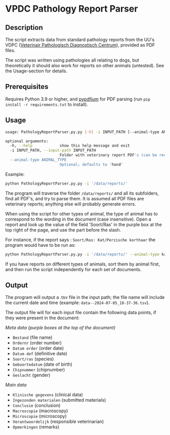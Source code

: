 # VPDC Pathology Report Parser

## Description

The script extracts data from standard pathology reports from the UU's VDPC ([Veterinair Pathologisch Diagnostisch Centrum](https://www.uu.nl/onderzoek/veterinair-pathologisch-diagnostisch-centrum)), provided as PDF files.

The script was written using pathologies all relating to dogs, but theoretically it should also work for reports on other animals (untested). See the Usage-section for details.


## Prerequisites

Requires Python 3.9 or higher, and [pypdfium](https://pypi.org/project/pypdfium2/) for PDF parsing (run `pip install -r requirements.txt` to install).

## Usage

```bash
usage: PathologyReportParser.py.py [-h] -i INPUT_PATH [--animal-type ANIMAL_TYPE]

optional arguments:
  -h, --help            show this help message and exit
  -i INPUT_PATH, --input-path INPUT_PATH
                        Folder with veterinary report PDF's (can be recursive)
  --animal-type ANIMAL_TYPE
                        Optional; defaults to 'hond'
```

Example:
```bash
python PathologyReportParser.py.py -i '/data/reports/'
```
The program will traverse the folder `/data/reports/` and all its subfolders, find all PDF's, and try to parse them. It is assumed all PDF files are veterinary reports; anything else will probably generate errors.

When using the script for other types of animal, the type of animal has to correspond to the wording in the document (case insensitive). Open a report and look up the value of the field 'Soort/Ras' in the purple box at the top right of the page, and use the part before the slash. 

For instance, if the report says : `Soort/Ras: Kat/Perzische korthaar` the program would have to be run as:
```bash
python PathologyReportParser.py.py -i '/data/reports/' --animal-type kat
```
If you have reports on different types of animals, sort them by animal first, and then run the script independently for each set of documents.


## Output

The program will output a .tsv file in the input path; the file name will include the current date and time (example: `data--2024-07-05_10-37-36.tsv`).

The output file will for each input file contain the following data points, if they were present in the document:

_Meta data (purple boxes at the top of the document)_
+ `Bestand` (file name)
+ `Ordernr` (order number)
+ `Datum order` (order date)
+ `Datum def` (definitive date)
+ `Soort/ras` (species)
+ `Geboortedatum` (date of birth)
+ `Chipnummer` (chipnumber) 
+ `Geslacht` (gender)

_Main data_
+ `Klinische gegevens` (clinical data)
+ `Ingezonden materialen` (submitted materials)
+ `Conclusie` (conclusion)
+ `Macroscopie` (macroscopy)
+ `Microscopie` (microscopy)
+ `Verantwoordelijk` (responsible veterinarian)
+ `Opmerkingen` (remarks)

